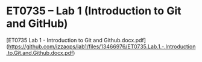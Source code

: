 # ET0735 – Lab 1 (Introduction to Git and GitHub)
[ET0735 Lab 1 - Introduction to Git and Github.docx.pdf]
(https://github.com/izzaops/lab1/files/13466976/ET0735.Lab.1.-.Introduction.to.Git.and.Github.docx.pdf)
